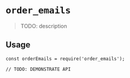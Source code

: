# `order_emails`

> TODO: description

## Usage

```
const orderEmails = require('order_emails');

// TODO: DEMONSTRATE API
```
